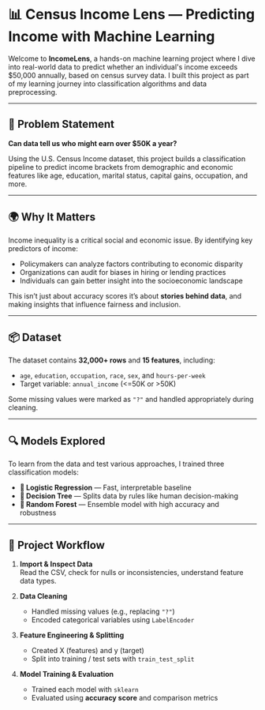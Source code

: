 # 📊 Census Income Lens — Predicting Income with Machine Learning

Welcome to **IncomeLens**, a hands-on machine learning project where I dive into real-world data to predict whether an individual's income exceeds $50,000 annually, based on census survey data. I built this project as part of my learning journey into classification algorithms and data preprocessing.

---

## 🧠 Problem Statement

**Can data tell us who might earn over $50K a year?**

Using the U.S. Census Income dataset, this project builds a classification pipeline to predict income brackets from demographic and economic features like age, education, marital status, capital gains, occupation, and more.

---

## 🌍 Why It Matters

Income inequality is a critical social and economic issue. By identifying key predictors of income:
- Policymakers can analyze factors contributing to economic disparity
- Organizations can audit for biases in hiring or lending practices
- Individuals can gain better insight into the socioeconomic landscape

This isn’t just about accuracy scores it’s about **stories behind data**, and making insights that influence fairness and inclusion.

---

## 📦 Dataset

The dataset contains **32,000+ rows** and **15 features**, including:

- `age`, `education`, `occupation`, `race`, `sex`, and `hours-per-week`
- Target variable: `annual_income` (<=50K or >50K)

Some missing values were marked as `"?"` and handled appropriately during cleaning.

---

## 🔍 Models Explored

To learn from the data and test various approaches, I trained three classification models:

- **🔹 Logistic Regression** — Fast, interpretable baseline
- **🌳 Decision Tree** — Splits data by rules like human decision-making
- **🌲 Random Forest** — Ensemble model with high accuracy and robustness

---

## 🧪 Project Workflow

1. **Import & Inspect Data**  
   Read the CSV, check for nulls or inconsistencies, understand feature data types.

2. **Data Cleaning**  
   - Handled missing values (e.g., replacing `"?"`)
   - Encoded categorical variables using `LabelEncoder`

3. **Feature Engineering & Splitting**  
   - Created X (features) and y (target)
   - Split into training / test sets with `train_test_split`

4. **Model Training & Evaluation**  
   - Trained each model with `sklearn`
   - Evaluated using **accuracy score** and comparison metrics
